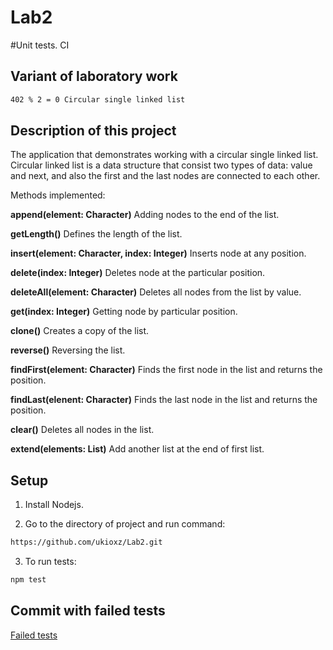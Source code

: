 # Lab2
#Unit tests. CI

## Variant of laboratory work

```bash
402 % 2 = 0 Circular single linked list
```

## Description of this project
The application that demonstrates working with a circular single linked list.
Circular linked list is a data structure that consist two types of data: value and next, and also the first and the last nodes are connected to each other.

Methods implemented:

**append(element: Character)**
Adding nodes to the end of the list.

**getLength()**
Defines the length of the list.

**insert(element: Character, index: Integer)**
Inserts node at any position.

**delete(index: Integer)**
Deletes node at the particular position.

**deleteAll(element: Character)**
Deletes all nodes from the list by value.

**get(index: Integer)**
Getting node by particular position.

**clone()**
Creates a copy of the list.

**reverse()**
Reversing the list.

**findFirst(element: Character)**
Finds the first node in the list and returns the position.

**findLast(elenent: Character)**
Finds the last node in the list and returns the position.

**clear()**
Deletes all nodes in the list.

**extend(elements: List)**
Add another list at the end of first list.

## Setup

1. Install Nodejs.

2. Go to the directory of project and run command:

```bash
https://github.com/ukioxz/Lab2.git
```
3. To run tests:

```bash
npm test
```

## Commit with failed tests
[Failed tests](https://github.com/ukioxz/Lab2/commit/d5d9bc24709064ef3ad8a2758094dd80a5c61ae7)
